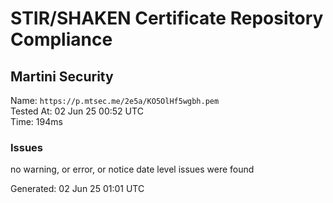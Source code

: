 # STIR/SHAKEN Certificate Repository Compliance

## Martini Security

Name: `https://p.mtsec.me/2e5a/KO5OlHf5wgbh.pem`\
Tested At: 02 Jun 25 00:52 UTC\
Time: 194ms

### Issues

no warning, or error, or notice date level issues were found

Generated: 02 Jun 25 01:01 UTC